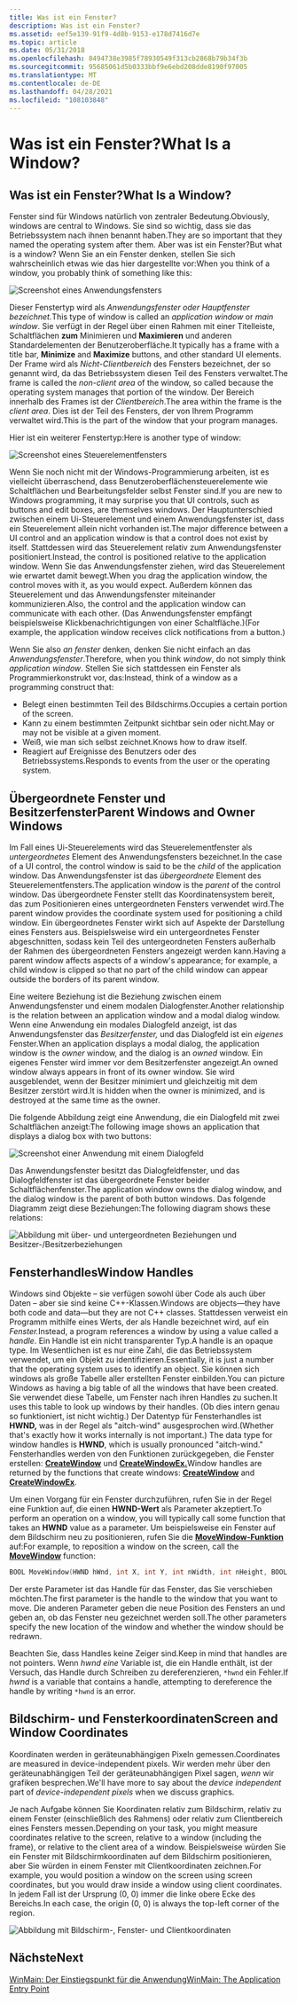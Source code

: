 ```yaml
---
title: Was ist ein Fenster?
description: Was ist ein Fenster?
ms.assetid: eef5e139-91f9-4d8b-9153-e178d7416d7e
ms.topic: article
ms.date: 05/31/2018
ms.openlocfilehash: 8494738e3985f78930549f313cb2868b79b34f3b
ms.sourcegitcommit: 95685061d5b0333bbf9e6ebd208dde8190f97005
ms.translationtype: MT
ms.contentlocale: de-DE
ms.lasthandoff: 04/28/2021
ms.locfileid: "108103848"
---
```

# <a name="what-is-a-window"></a><span data-ttu-id="fdb9f-103">Was ist ein Fenster?</span><span class="sxs-lookup"><span data-stu-id="fdb9f-103">What Is a Window?</span></span>

## <a name="what-is-a-window"></a><span data-ttu-id="fdb9f-104">Was ist ein Fenster?</span><span class="sxs-lookup"><span data-stu-id="fdb9f-104">What Is a Window?</span></span>

<span data-ttu-id="fdb9f-105">Fenster sind für Windows natürlich von zentraler Bedeutung.</span><span class="sxs-lookup"><span data-stu-id="fdb9f-105">Obviously, windows are central to Windows.</span></span> <span data-ttu-id="fdb9f-106">Sie sind so wichtig, dass sie das Betriebssystem nach ihnen benannt haben.</span><span class="sxs-lookup"><span data-stu-id="fdb9f-106">They are so important that they named the operating system after them.</span></span> <span data-ttu-id="fdb9f-107">Aber was ist ein Fenster?</span><span class="sxs-lookup"><span data-stu-id="fdb9f-107">But what is a window?</span></span> <span data-ttu-id="fdb9f-108">Wenn Sie an ein Fenster denken, stellen Sie sich wahrscheinlich etwas wie das hier dargestellte vor:</span><span class="sxs-lookup"><span data-stu-id="fdb9f-108">When you think of a window, you probably think of something like this:</span></span>

![Screenshot eines Anwendungsfensters](images/window01.png)

<span data-ttu-id="fdb9f-110">Dieser Fenstertyp wird als *Anwendungsfenster oder* *Hauptfenster bezeichnet.*</span><span class="sxs-lookup"><span data-stu-id="fdb9f-110">This type of window is called an *application window* or *main window*.</span></span> <span data-ttu-id="fdb9f-111">Sie verfügt in der Regel über einen Rahmen mit einer Titelleiste, Schaltflächen **zum** Minimieren und **Maximieren** und anderen Standardelementen der Benutzeroberfläche.</span><span class="sxs-lookup"><span data-stu-id="fdb9f-111">It typically has a frame with a title bar, **Minimize** and **Maximize** buttons, and other standard UI elements.</span></span> <span data-ttu-id="fdb9f-112">Der Frame wird als *Nicht-Clientbereich* des Fensters bezeichnet, der so genannt wird, da das Betriebssystem diesen Teil des Fensters verwaltet.</span><span class="sxs-lookup"><span data-stu-id="fdb9f-112">The frame is called the *non-client area* of the window, so called because the operating system manages that portion of the window.</span></span> <span data-ttu-id="fdb9f-113">Der Bereich innerhalb des Frames ist der *Clientbereich*.</span><span class="sxs-lookup"><span data-stu-id="fdb9f-113">The area within the frame is the *client area*.</span></span> <span data-ttu-id="fdb9f-114">Dies ist der Teil des Fensters, der von Ihrem Programm verwaltet wird.</span><span class="sxs-lookup"><span data-stu-id="fdb9f-114">This is the part of the window that your program manages.</span></span>

<span data-ttu-id="fdb9f-115">Hier ist ein weiterer Fenstertyp:</span><span class="sxs-lookup"><span data-stu-id="fdb9f-115">Here is another type of window:</span></span>

![Screenshot eines Steuerelementfensters](images/window02.png)

<span data-ttu-id="fdb9f-117">Wenn Sie noch nicht mit der Windows-Programmierung arbeiten, ist es vielleicht überraschend, dass Benutzeroberflächensteuerelemente wie Schaltflächen und Bearbeitungsfelder selbst Fenster sind.</span><span class="sxs-lookup"><span data-stu-id="fdb9f-117">If you are new to Windows programming, it may surprise you that UI controls, such as buttons and edit boxes, are themselves windows.</span></span> <span data-ttu-id="fdb9f-118">Der Hauptunterschied zwischen einem Ui-Steuerelement und einem Anwendungsfenster ist, dass ein Steuerelement allein nicht vorhanden ist.</span><span class="sxs-lookup"><span data-stu-id="fdb9f-118">The major difference between a UI control and an application window is that a control does not exist by itself.</span></span> <span data-ttu-id="fdb9f-119">Stattdessen wird das Steuerelement relativ zum Anwendungsfenster positioniert.</span><span class="sxs-lookup"><span data-stu-id="fdb9f-119">Instead, the control is positioned relative to the application window.</span></span> <span data-ttu-id="fdb9f-120">Wenn Sie das Anwendungsfenster ziehen, wird das Steuerelement wie erwartet damit bewegt.</span><span class="sxs-lookup"><span data-stu-id="fdb9f-120">When you drag the application window, the control moves with it, as you would expect.</span></span> <span data-ttu-id="fdb9f-121">Außerdem können das Steuerelement und das Anwendungsfenster miteinander kommunizieren.</span><span class="sxs-lookup"><span data-stu-id="fdb9f-121">Also, the control and the application window can communicate with each other.</span></span> <span data-ttu-id="fdb9f-122">(Das Anwendungsfenster empfängt beispielsweise Klickbenachrichtigungen von einer Schaltfläche.)</span><span class="sxs-lookup"><span data-stu-id="fdb9f-122">(For example, the application window receives click notifications from a button.)</span></span>

<span data-ttu-id="fdb9f-123">Wenn Sie also *an fenster* denken, denken Sie nicht einfach an das *Anwendungsfenster*.</span><span class="sxs-lookup"><span data-stu-id="fdb9f-123">Therefore, when you think *window*, do not simply think *application window*.</span></span> <span data-ttu-id="fdb9f-124">Stellen Sie sich stattdessen ein Fenster als Programmierkonstrukt vor, das:</span><span class="sxs-lookup"><span data-stu-id="fdb9f-124">Instead, think of a window as a programming construct that:</span></span>

-   <span data-ttu-id="fdb9f-125">Belegt einen bestimmten Teil des Bildschirms.</span><span class="sxs-lookup"><span data-stu-id="fdb9f-125">Occupies a certain portion of the screen.</span></span>
-   <span data-ttu-id="fdb9f-126">Kann zu einem bestimmten Zeitpunkt sichtbar sein oder nicht.</span><span class="sxs-lookup"><span data-stu-id="fdb9f-126">May or may not be visible at a given moment.</span></span>
-   <span data-ttu-id="fdb9f-127">Weiß, wie man sich selbst zeichnet.</span><span class="sxs-lookup"><span data-stu-id="fdb9f-127">Knows how to draw itself.</span></span>
-   <span data-ttu-id="fdb9f-128">Reagiert auf Ereignisse des Benutzers oder des Betriebssystems.</span><span class="sxs-lookup"><span data-stu-id="fdb9f-128">Responds to events from the user or the operating system.</span></span>

## <a name="parent-windows-and-owner-windows"></a><span data-ttu-id="fdb9f-129">Übergeordnete Fenster und Besitzerfenster</span><span class="sxs-lookup"><span data-stu-id="fdb9f-129">Parent Windows and Owner Windows</span></span>

<span data-ttu-id="fdb9f-130">Im Fall eines Ui-Steuerelements wird das Steuerelementfenster als *untergeordnetes* Element des Anwendungsfensters bezeichnet.</span><span class="sxs-lookup"><span data-stu-id="fdb9f-130">In the case of a UI control, the control window is said to be the *child* of the application window.</span></span> <span data-ttu-id="fdb9f-131">Das Anwendungsfenster ist das *übergeordnete* Element des Steuerelementfensters.</span><span class="sxs-lookup"><span data-stu-id="fdb9f-131">The application window is the *parent* of the control window.</span></span> <span data-ttu-id="fdb9f-132">Das übergeordnete Fenster stellt das Koordinatensystem bereit, das zum Positionieren eines untergeordneten Fensters verwendet wird.</span><span class="sxs-lookup"><span data-stu-id="fdb9f-132">The parent window provides the coordinate system used for positioning a child window.</span></span> <span data-ttu-id="fdb9f-133">Ein übergeordnetes Fenster wirkt sich auf Aspekte der Darstellung eines Fensters aus. Beispielsweise wird ein untergeordnetes Fenster abgeschnitten, sodass kein Teil des untergeordneten Fensters außerhalb der Rahmen des übergeordneten Fensters angezeigt werden kann.</span><span class="sxs-lookup"><span data-stu-id="fdb9f-133">Having a parent window affects aspects of a window's appearance; for example, a child window is clipped so that no part of the child window can appear outside the borders of its parent window.</span></span>

<span data-ttu-id="fdb9f-134">Eine weitere Beziehung ist die Beziehung zwischen einem Anwendungsfenster und einem modalen Dialogfenster.</span><span class="sxs-lookup"><span data-stu-id="fdb9f-134">Another relationship is the relation between an application window and a modal dialog window.</span></span> <span data-ttu-id="fdb9f-135">Wenn eine Anwendung ein modales Dialogfeld anzeigt, ist das Anwendungsfenster das *Besitzerfenster,* und das Dialogfeld ist ein *eigenes* Fenster.</span><span class="sxs-lookup"><span data-stu-id="fdb9f-135">When an application displays a modal dialog, the application window is the *owner* window, and the dialog is an *owned* window.</span></span> <span data-ttu-id="fdb9f-136">Ein eigenes Fenster wird immer vor dem Besitzerfenster angezeigt.</span><span class="sxs-lookup"><span data-stu-id="fdb9f-136">An owned window always appears in front of its owner window.</span></span> <span data-ttu-id="fdb9f-137">Sie wird ausgeblendet, wenn der Besitzer minimiert und gleichzeitig mit dem Besitzer zerstört wird.</span><span class="sxs-lookup"><span data-stu-id="fdb9f-137">It is hidden when the owner is minimized, and is destroyed at the same time as the owner.</span></span>

<span data-ttu-id="fdb9f-138">Die folgende Abbildung zeigt eine Anwendung, die ein Dialogfeld mit zwei Schaltflächen anzeigt:</span><span class="sxs-lookup"><span data-stu-id="fdb9f-138">The following image shows an application that displays a dialog box with two buttons:</span></span>

![Screenshot einer Anwendung mit einem Dialogfeld](images/window03.png)

<span data-ttu-id="fdb9f-140">Das Anwendungsfenster besitzt das Dialogfeldfenster, und das Dialogfeldfenster ist das übergeordnete Fenster beider Schaltflächenfenster.</span><span class="sxs-lookup"><span data-stu-id="fdb9f-140">The application window owns the dialog window, and the dialog window is the parent of both button windows.</span></span> <span data-ttu-id="fdb9f-141">Das folgende Diagramm zeigt diese Beziehungen:</span><span class="sxs-lookup"><span data-stu-id="fdb9f-141">The following diagram shows these relations:</span></span>

![Abbildung mit über- und untergeordneten Beziehungen und Besitzer-/Besitzerbeziehungen](images/window04.png)

## <a name="window-handles"></a><span data-ttu-id="fdb9f-143">Fensterhandles</span><span class="sxs-lookup"><span data-stu-id="fdb9f-143">Window Handles</span></span>

<span data-ttu-id="fdb9f-144">Windows sind Objekte – sie verfügen sowohl über Code als auch über Daten – aber sie sind keine C++-Klassen.</span><span class="sxs-lookup"><span data-stu-id="fdb9f-144">Windows are objects—they have both code and data—but they are not C++ classes.</span></span> <span data-ttu-id="fdb9f-145">Stattdessen verweist ein Programm mithilfe eines Werts, der als Handle bezeichnet wird, auf ein *Fenster.*</span><span class="sxs-lookup"><span data-stu-id="fdb9f-145">Instead, a program references a window by using a value called a *handle*.</span></span> <span data-ttu-id="fdb9f-146">Ein Handle ist ein nicht transparenter Typ.</span><span class="sxs-lookup"><span data-stu-id="fdb9f-146">A handle is an opaque type.</span></span> <span data-ttu-id="fdb9f-147">Im Wesentlichen ist es nur eine Zahl, die das Betriebssystem verwendet, um ein Objekt zu identifizieren.</span><span class="sxs-lookup"><span data-stu-id="fdb9f-147">Essentially, it is just a number that the operating system uses to identify an object.</span></span> <span data-ttu-id="fdb9f-148">Sie können sich windows als große Tabelle aller erstellten Fenster einbilden.</span><span class="sxs-lookup"><span data-stu-id="fdb9f-148">You can picture Windows as having a big table of all the windows that have been created.</span></span> <span data-ttu-id="fdb9f-149">Sie verwendet diese Tabelle, um Fenster nach ihren Handles zu suchen.</span><span class="sxs-lookup"><span data-stu-id="fdb9f-149">It uses this table to look up windows by their handles.</span></span> <span data-ttu-id="fdb9f-150">(Ob dies intern genau so funktioniert, ist nicht wichtig.) Der Datentyp für Fensterhandles ist **HWND,** was in der Regel als "aitch-wind" ausgesprochen wird.</span><span class="sxs-lookup"><span data-stu-id="fdb9f-150">(Whether that's exactly how it works internally is not important.) The data type for window handles is **HWND**, which is usually pronounced "aitch-wind."</span></span> <span data-ttu-id="fdb9f-151">Fensterhandles werden von den Funktionen zurückgegeben, die Fenster erstellen: [**CreateWindow**](/windows/desktop/DirectShow/cbasewindow-docreatewindow) und [**CreateWindowEx.**](/windows/desktop/api/winuser/nf-winuser-createwindowexa)</span><span class="sxs-lookup"><span data-stu-id="fdb9f-151">Window handles are returned by the functions that create windows: [**CreateWindow**](/windows/desktop/DirectShow/cbasewindow-docreatewindow) and [**CreateWindowEx**](/windows/desktop/api/winuser/nf-winuser-createwindowexa).</span></span>

<span data-ttu-id="fdb9f-152">Um einen Vorgang für ein Fenster durchzuführen, rufen Sie in der Regel eine Funktion auf, die einen **HWND-Wert** als Parameter akzeptiert.</span><span class="sxs-lookup"><span data-stu-id="fdb9f-152">To perform an operation on a window, you will typically call some function that takes an **HWND** value as a parameter.</span></span> <span data-ttu-id="fdb9f-153">Um beispielsweise ein Fenster auf dem Bildschirm neu zu positionieren, rufen Sie die [**MoveWindow-Funktion**](/windows/desktop/api/winuser/nf-winuser-movewindow) auf:</span><span class="sxs-lookup"><span data-stu-id="fdb9f-153">For example, to reposition a window on the screen, call the [**MoveWindow**](/windows/desktop/api/winuser/nf-winuser-movewindow) function:</span></span>


```C++
BOOL MoveWindow(HWND hWnd, int X, int Y, int nWidth, int nHeight, BOOL bRepaint);
```



<span data-ttu-id="fdb9f-154">Der erste Parameter ist das Handle für das Fenster, das Sie verschieben möchten.</span><span class="sxs-lookup"><span data-stu-id="fdb9f-154">The first parameter is the handle to the window that you want to move.</span></span> <span data-ttu-id="fdb9f-155">Die anderen Parameter geben die neue Position des Fensters an und geben an, ob das Fenster neu gezeichnet werden soll.</span><span class="sxs-lookup"><span data-stu-id="fdb9f-155">The other parameters specify the new location of the window and whether the window should be redrawn.</span></span>

<span data-ttu-id="fdb9f-156">Beachten Sie, dass Handles keine Zeiger sind.</span><span class="sxs-lookup"><span data-stu-id="fdb9f-156">Keep in mind that handles are not pointers.</span></span> <span data-ttu-id="fdb9f-157">Wenn *hwnd eine* Variable ist, die ein Handle enthält, ist der Versuch, das Handle durch Schreiben zu dereferenzieren, `*hwnd` ein Fehler.</span><span class="sxs-lookup"><span data-stu-id="fdb9f-157">If *hwnd* is a variable that contains a handle, attempting to dereference the handle by writing `*hwnd` is an error.</span></span>

## <a name="screen-and-window-coordinates"></a><span data-ttu-id="fdb9f-158">Bildschirm- und Fensterkoordinaten</span><span class="sxs-lookup"><span data-stu-id="fdb9f-158">Screen and Window Coordinates</span></span>

<span data-ttu-id="fdb9f-159">Koordinaten werden in geräteunabhängigen Pixeln gemessen.</span><span class="sxs-lookup"><span data-stu-id="fdb9f-159">Coordinates are measured in device-independent pixels.</span></span> <span data-ttu-id="fdb9f-160">Wir werden mehr über den  geräteunabhängigen Teil der geräteunabhängigen Pixel sagen, *wenn* wir grafiken besprechen.</span><span class="sxs-lookup"><span data-stu-id="fdb9f-160">We'll have more to say about the *device independent* part of *device-independent pixels* when we discuss graphics.</span></span>

<span data-ttu-id="fdb9f-161">Je nach Aufgabe können Sie Koordinaten relativ zum Bildschirm, relativ zu einem Fenster (einschließlich des Rahmens) oder relativ zum Clientbereich eines Fensters messen.</span><span class="sxs-lookup"><span data-stu-id="fdb9f-161">Depending on your task, you might measure coordinates relative to the screen, relative to a window (including the frame), or relative to the client area of a window.</span></span> <span data-ttu-id="fdb9f-162">Beispielsweise würden Sie ein Fenster mit Bildschirmkoordinaten auf dem Bildschirm positionieren, aber Sie würden in einem Fenster mit Clientkoordinaten zeichnen.</span><span class="sxs-lookup"><span data-stu-id="fdb9f-162">For example, you would position a window on the screen using screen coordinates, but you would draw inside a window using client coordinates.</span></span> <span data-ttu-id="fdb9f-163">In jedem Fall ist der Ursprung (0, 0) immer die linke obere Ecke des Bereichs.</span><span class="sxs-lookup"><span data-stu-id="fdb9f-163">In each case, the origin (0, 0) is always the top-left corner of the region.</span></span>

![Abbildung mit Bildschirm-, Fenster- und Clientkoordinaten](images/coordinates01.png)

## <a name="next"></a><span data-ttu-id="fdb9f-165">Nächste</span><span class="sxs-lookup"><span data-stu-id="fdb9f-165">Next</span></span>

[<span data-ttu-id="fdb9f-166">WinMain: Der Einstiegspunkt für die Anwendung</span><span class="sxs-lookup"><span data-stu-id="fdb9f-166">WinMain: The Application Entry Point</span></span>](winmain--the-application-entry-point.md)

 

 
